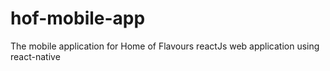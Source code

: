 # hof-mobile-app
The mobile application for Home of Flavours reactJs web application using react-native
